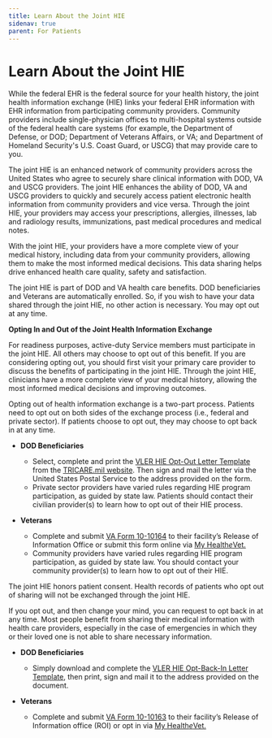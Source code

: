 ```yaml
---
title: Learn About the Joint HIE
sidenav: true
parent: For Patients
---
```

# Learn About the Joint HIE

While the federal EHR is the federal source for your health history, the joint health information exchange (HIE) links your federal EHR information with EHR information from participating community providers. Community providers include single-physician offices to multi-hospital systems outside of the federal health care systems (for example, the Department of Defense, or DOD; Department of Veterans Affairs, or VA; and Department of Homeland Security's U.S. Coast Guard, or USCG) that may provide care to you.

The joint HIE is an enhanced network of community providers across the United States who agree to securely share clinical information with DOD, VA and USCG providers. The joint HIE enhances the ability of DOD, VA and USCG providers to quickly and securely access patient electronic health information from community providers and vice versa. Through the joint HIE, your providers may access your prescriptions, allergies, illnesses, lab and radiology results, immunizations, past medical procedures and medical notes.

With the joint HIE, your providers have a more complete view of your medical history, including data from your community providers, allowing them to make the most informed medical decisions. This data sharing helps drive enhanced health care quality, safety and satisfaction.

The joint HIE is part of DOD and VA health care benefits. DOD beneficiaries and Veterans are automatically enrolled. So, if you wish to have your data shared through the joint HIE, no other action is necessary. You may opt out at any time.

**Opting In and Out of the Joint Health Information Exchange**

For readiness purposes, active-duty Service members must participate in the joint HIE. All others may choose to opt out of this benefit. If you are considering opting out, you should first visit your primary care provider to discuss the benefits of participating in the joint HIE. Through the joint HIE, clinicians have a more complete view of your medical history, allowing the most informed medical decisions and improving outcomes.

Opting out of health information exchange is a two-part process. Patients need to opt out on both sides of the exchange process (i.e., federal and private sector). If patients choose to opt out, they may choose to opt back in at any time.

* **DOD Beneficiaries**

  * Select, complete and print the [VLER HIE Opt-Out Letter Template](https://tricare.mil/-/media/Files/TRICARE/Forms/JointHIE_OPTOUT_Letter_accessible.pdf?la=en&hash=A520828013B11C9D00A0501DD492091F42F980166BC95CC2CC14E4F9003CA422) from the [TRICARE.mil website](https://tricare.mil/vlerhealth). Then sign and mail the letter via the United States Postal Service to the address provided on the form.
  * Private sector providers have varied rules regarding HIE program participation, as guided by state law. Patients should contact their civilian provider(s) to learn how to opt out of their HIE process.
* **Veterans**

  * Complete and submit [VA Form 10-10164](https://www.va.gov/vaforms/form_detail.asp?FormNo=10164) to their facility’s Release of Information Office or submit this form online via [My Health*e*Vet.](https://www.myhealth.va.gov/mhv-portal-web/home)
  * Community providers have varied rules regarding HIE program participation, as guided by state law. You should contact your community provider(s) to learn how to opt out of their HIE.

The joint HIE honors patient consent. Health records of patients who opt out of sharing will not be exchanged through the joint HIE.

If you opt out, and then change your mind, you can request to opt back in at any time. Most people benefit from sharing their medical information with health care providers, especially in the case of emergencies in which they or their loved one is not able to share necessary information.

* **DOD Beneficiaries**

  * Simply download and complete the [VLER HIE Opt-Back-In Letter Template](https://tricare.mil/-/media/Files/TRICARE/Forms/JointHIE_OPTIN-Letter_accessible.pdf?la=en&hash=8FDB9213930064B086ED4A9457B61F8E1FA3A3052FFFA387902898EBD919F926), then print, sign and mail it to the address provided on the document.
* **Veterans**

  * Complete and submit [VA Form 10-10163](https://www.va.gov/vaforms/form_detail.asp?FormNo=10163) to their facility’s Release of Information office (ROI) or opt in via [My Health*e*Vet.](https://www.myhealth.va.gov/mhv-portal-web/home)